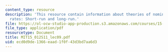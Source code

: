 ```yaml
---
content_type: resource
description: 'This resource contain information about theories of nominal exchange
  rates: Short-run and long-run.'
file: https://ol-ocw-studio-app-production.s3.amazonaws.com/courses/15-012-applied-macro-and-international-economics-spring-2011/ecd0d9de1366eaad1f0f43d3bd7aa6d3_MIT15_012S11_lec09.pdf
file_type: application/pdf
resourcetype: Document
title: MIT15_012S11_lec09.pdf
uid: ecd0d9de-1366-eaad-1f0f-43d3bd7aa6d3
---
```

